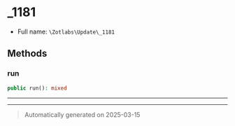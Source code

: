 
# _1181





* Full name: `\Zotlabs\Update\_1181`




## Methods


### run



```php
public run(): mixed
```












***


***
> Automatically generated on 2025-03-15
